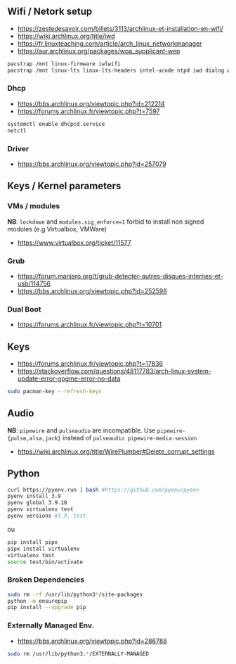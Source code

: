 ## Wifi / Netork setup

- https://zestedesavoir.com/billets/3113/archlinux-et-installation-en-wifi/
- https://wiki.archlinux.org/title/iwd
- https://fr.linuxteaching.com/article/arch_linux_networkmanager
- https://aur.archlinux.org/packages/wpa_supplicant-wep

```bash
pacstrap /mnt linux-firmware iwlwifi
pacstrap /mnt linux-lts linux-lts-headers intel-ucode ntpd iwd dialog wpa_supplicant wifi_menu dhcpcd 
```
### Dhcp

- https://bbs.archlinux.org/viewtopic.php?id=212214
- https://forums.archlinux.fr/viewtopic.php?t=7597

```bash
systemctl enable dhcpcd.service
netctl
``` 
### Driver

- https://bbs.archlinux.org/viewtopic.php?id=257079

## Keys / Kernel parameters

### VMs / modules

**NB**: `lockdown` and `modules.sig_enforce=1` forbid to install non signed modules (e.g Virtualbox, VMWare)

- https://www.virtualbox.org/ticket/11577

### Grub

- https://forum.manjaro.org/t/grub-detecter-autres-disques-internes-et-usb/114756
- https://bbs.archlinux.org/viewtopic.php?id=252598

### Dual Boot

- https://forums.archlinux.fr/viewtopic.php?t=10701

## Keys

- https://forums.archlinux.fr/viewtopic.php?t=17836
- https://stackoverflow.com/questions/48117783/arch-linux-system-update-error-gpgme-error-no-data

```bash
sudo pacman-key --refresh-keys
```

## Audio

**NB**: `pipewire` and `pulseaudio` are incompatible. Use `pipewire-{pulse,alsa,jack}` instead of `pulseaudio pipewire-media-session` 

- https://wiki.archlinux.org/title/WirePlumber#Delete_corrupt_settings

## Python

```bash
curl https://pyenv.run | bash #https://github.com/pyenv/pyenv
pyenv install 3.9
pyenv global 3.9.18
pyenv virtualenv test
pyenv versions #3.9, test
```
ou
```bash
pip install pipx
pipx install virtualenv
virtualenv test
source test/bin/activate
```

### Broken Dependencies

```bash
sudo rm -rf /usr/lib/python3*/site-packages
python -m ensurepip
pip install --upgrade pip
```

### Externally Managed Env.

- https://bbs.archlinux.org/viewtopic.php?id=286788

```bash
sudo rm /usr/lib/python3.*/EXTERNALLY-MANAGED
```

